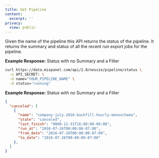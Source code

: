 ```yaml
---
title: Get Pipeline
content:
  excerpt: ''
privacy:
  view: public
---
```

Given the name of the pipeline this API returns the status of the pipeline. It returns the summary and status of all the recent run export jobs for the pipeline.

**Example Response:** Status with no Summary and a Filter

```sh
curl https://data.mixpanel.com/api/2.0/nessie/pipeline/status \
  -u API_SECRET: \
  -d name="YOUR_PIPELINE_NAME" \
  -d status="running"
```

**Example Response:** Status with no Summary and a Filter

```json
{
  "canceled": [
    {
      "name": "company-july-2016-backfill-hourly-monoschema",
      "state": "canceled",
      "last_finish": "0000-12-31T16:00:00-08:00",
      "run_at": "2016-07-26T00:00:00-07:00",
      "from_date": "2016-07-26T00:00:00-07:00",
      "to_date": "2016-07-26T00:00:00-07:00"
    },
  ]
}
```
